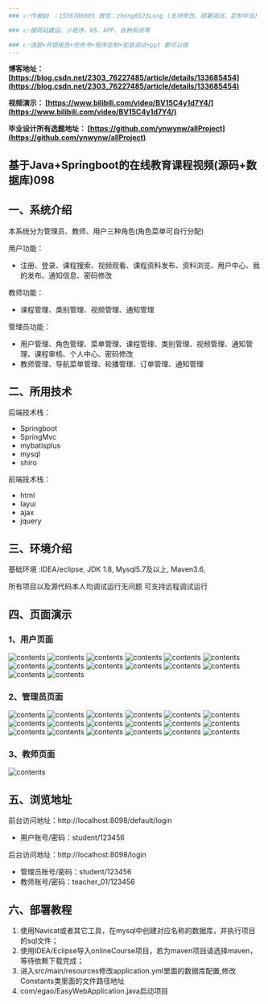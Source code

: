 ```yaml
---
### 👉作者QQ ：1556708905 微信：zheng0123Long (支持修改、部署调试、定制毕设)

### 👉接网站建设、小程序、H5、APP、各种系统等

### 👉选题+开题报告+任务书+程序定制+安装调试+ppt 都可以做
---
```


**博客地址：
[https://blog.csdn.net/2303_76227485/article/details/133685454](https://blog.csdn.net/2303_76227485/article/details/133685454)**

**视频演示：
[https://www.bilibili.com/video/BV15C4y1d7Y4/](https://www.bilibili.com/video/BV15C4y1d7Y4/)**

**毕业设计所有选题地址：
[https://github.com/ynwynw/allProject](https://github.com/ynwynw/allProject)**

## 基于Java+Springboot的在线教育课程视频(源码+数据库)098

## 一、系统介绍

本系统分为管理员、教师、用户三种角色(角色菜单可自行分配)

用户功能：
- 注册、登录、课程搜索、视频观看、课程资料发布、资料浏览、用户中心、我的发布、通知信息、密码修改

教师功能：
- 课程管理、类别管理、视频管理、通知管理

管理员功能：
- 用户管理、角色管理、菜单管理、课程管理、类别管理、视频管理、通知管理、课程审核、个人中心、密码修改
- 教师管理、导航菜单管理、轮播管理、订单管理、通知管理

## 二、所用技术

后端技术栈：
- Springboot
- SpringMvc
- mybatisplus
- mysql
- shiro


前端技术栈：
- html
- layui
- ajax
- jquery

## 三、环境介绍

基础环境 :IDEA/eclipse, JDK 1.8, Mysql5.7及以上, Maven3.6, 

所有项目以及源代码本人均调试运行无问题 可支持远程调试运行

## 四、页面演示
### 1、用户页面
![contents](./picture/picture1.png)
![contents](./picture/picture2.png)
![contents](./picture/picture3.png)
![contents](./picture/picture4.png)
![contents](./picture/picture5.png)
![contents](./picture/picture6.png)
![contents](./picture/picture7.png)
![contents](./picture/picture8.png)
![contents](./picture/picture9.png)
![contents](./picture/picture10.png)
![contents](./picture/picture11.png)
![contents](./picture/picture12.png)
![contents](./picture/picture13.png)
![contents](./picture/picture14.png)

### 2、管理员页面
![contents](./picture/picture15.png)
![contents](./picture/picture16.png)
![contents](./picture/picture17.png)
![contents](./picture/picture18.png)
![contents](./picture/picture19.png)
![contents](./picture/picture20.png)
![contents](./picture/picture21.png)
![contents](./picture/picture22.png)
![contents](./picture/picture23.png)
![contents](./picture/picture24.png)
![contents](./picture/picture25.png)
![contents](./picture/picture26.png)
![contents](./picture/picture27.png)
![contents](./picture/picture28.png)
![contents](./picture/picture29.png)
![contents](./picture/picture30.png)
![contents](./picture/picture31.png)
![contents](./picture/picture32.png)

### 3、教师页面
![contents](./picture/picture33.png)

## 五、浏览地址
前台访问地址：http://localhost:8098/default/login
- 用户账号/密码：student/123456

后台访问地址：http://localhost:8098/login
- 管理员账号/密码：student/123456
- 教师账号/密码：teacher_01/123456

## 六、部署教程

1. 使用Navicat或者其它工具，在mysql中创建对应名称的数据库，并执行项目的sql文件；
2. 使用IDEA/Eclipse导入onlineCourse项目，若为maven项目请选择maven，等待依赖下载完成；
3. 进入src/main/resources修改application.yml里面的数据库配置,修改Constants类里面的文件路径地址
4. com/egao/EasyWebApplication.java启动项目


